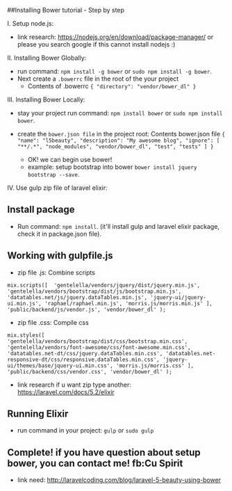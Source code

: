 ##Installing Bower tutorial - Step by step

 I. Setup node.js:

 - link research: https://nodejs.org/en/download/package-manager/ 
 or please you search google if this cannot install nodejs :)

 II. Installing Bower Globally:

 - run command: `npm install -g bower` or `sudo npm install -g bower`.
 - Next create a `.bowerrc` file in the root of the your project
   - Contents of .bowerrc
		`{
  			"directory": "vendor/bower_dl"
		}`

 III. Installing Bower Locally:

 - stay your project run command: `npm install bower` or `sudo npm install bower`.
 - create the `bower.json file` in the project root:
 Contents bower.json file
	`{
	  "name": "l5beauty",
	  "description": "My awesome blog",
	  "ignore": [
	    "**/.*",
	    "node_modules",
	    "vendor/bower_dl",
	    "test",
	    "tests"
	  ]
	}`

	- OK! we can begin use bower!
	- example: setup bootstrap into bower
		`bower install jquery bootstrap --save`.

 IV. Use gulp zip file of laravel elixir:
 ## Install package
 - Run command: `npm install`.
 (it'll install gulp and laravel elixir package, check it in package.json file).

 ## Working with gulpfile.js
 - zip file .js: Combine scripts

  `mix.scripts([ 
      'gentelella/vendors/jquery/dist/jquery.min.js',
      'gentelella/vendors/bootstrap/dist/js/bootstrap.min.js',
      'datatables.net/js/jquery.dataTables.min.js',
      'jquery-ui/jquery-ui.min.js',
      'raphael/raphael.min.js',
      'morris.js/morris.min.js'
    ],
    'public/backend/js/vendor.js',
    'vendor/bower_dl'
  );`

  - zip file .css: Compile css

  `mix.styles([
      'gentelella/vendors/bootstrap/dist/css/bootstrap.min.css',
      'gentelella/vendors/font-awesome/css/font-awesome.min.css',
      'datatables.net-dt/css/jquery.dataTables.min.css',
      'datatables.net-responsive-dt/css/responsive.dataTables.min.css',
      'jquery-ui/themes/base/jquery-ui.min.css',
      'morris.js/morris.css'
  ], 
    'public/backend/css/vendor.css',
    'vendor/bower_dl'
  );`

  - link research if u want zip type another: https://laravel.com/docs/5.2/elixir

  ## Running Elixir

  - run command in your project: `gulp` or `sudo gulp`

  ## Complete! if you have question about setup bower, you can contact me! fb:Cu Spirit

  - link need: http://laravelcoding.com/blog/laravel-5-beauty-using-bower 



